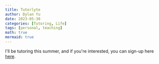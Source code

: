 ```yaml
---
title: Tutorlyte
author: Dylan Yu
date: 2023-05-30
categories: [Tutoring, Life]
tags: [personal, teaching]
math: true
mermaid: true
---
```


I'll be tutoring this summer, and if you're interested, you can sign-up here [here](https://tutorlyte.github.io/).
